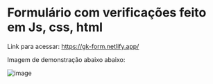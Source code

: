 # Formulário com verificações feito em Js, css, html

 Link para acessar:
 https://gk-form.netlify.app/
 
 Imagem de demonstração abaixo abaixo:
 
![image](https://user-images.githubusercontent.com/84752760/134745599-def5cdb1-55bd-485b-ba64-fd13116f2024.png)

